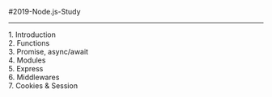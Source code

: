 #2019-Node.js-Study
<hr>
1. Introduction <br>
2. Functions <br>
3. Promise, async/await <br>
4. Modules <br>
5. Express <br>
6. Middlewares <br>
7. Cookies & Session <br>
